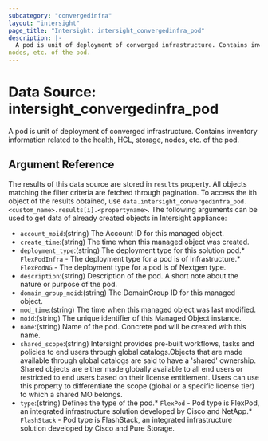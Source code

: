 ```yaml
---
subcategory: "convergedinfra"
layout: "intersight"
page_title: "Intersight: intersight_convergedinfra_pod"
description: |-
  A pod is unit of deployment of converged infrastructure. Contains inventory information related to the health, HCL, storage,
nodes, etc. of the pod.
---
```


# Data Source: intersight_convergedinfra_pod
A pod is unit of deployment of converged infrastructure. Contains inventory information related to the health, HCL, storage,
nodes, etc. of the pod.
## Argument Reference
The results of this data source are stored in `results` property.
All objects matching the filter criteria are fetched through pagination.
To access the ith object of the results obtained, use `data.intersight_convergedinfra_pod.<custom_name>.results[i].<propertyname>`.
The following arguments can be used to get data of already created objects in Intersight appliance:
* `account_moid`:(string) The Account ID for this managed object. 
* `create_time`:(string) The time when this managed object was created. 
* `deployment_type`:(string) The deployment type for this solution pod.* `FlexPodInfra` - The deployment type for a pod is of Infrastructure.* `FlexPodNG` - The deployment type for a pod is of Nextgen type. 
* `description`:(string) Description of the pod. A short note about the nature or purpose of the pod. 
* `domain_group_moid`:(string) The DomainGroup ID for this managed object. 
* `mod_time`:(string) The time when this managed object was last modified. 
* `moid`:(string) The unique identifier of this Managed Object instance. 
* `name`:(string) Name of the pod. Concrete pod will be created with this name. 
* `shared_scope`:(string) Intersight provides pre-built workflows, tasks and policies to end users through global catalogs.Objects that are made available through global catalogs are said to have a 'shared' ownership. Shared objects are either made globally available to all end users or restricted to end users based on their license entitlement. Users can use this property to differentiate the scope (global or a specific license tier) to which a shared MO belongs. 
* `type`:(string) Defines the type of the pod.* `FlexPod` - Pod type is FlexPod, an integrated infrastructure solution developed by Cisco and NetApp.* `FlashStack` - Pod type is FlashStack, an integrated infrastructure solution developed by Cisco and Pure Storage. 
 
